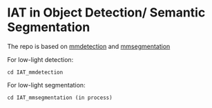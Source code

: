 # IAT in Object Detection/ Semantic Segmentation 

The repo is based on [mmdetection](https://github.com/open-mmlab/mmdetection) and [mmsegmentation](https://mmsegmentation.readthedocs.io/en/latest/)

For low-light detection:
```
cd IAT_mmdetection
```

For low-light segmentation:
```
cd IAT_mmsegmentation (in process)
```

